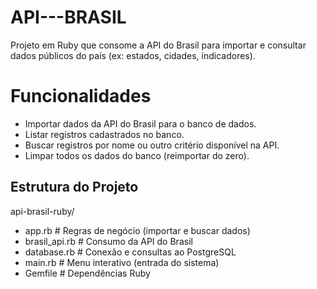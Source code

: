 # API---BRASIL

Projeto em Ruby que consome a API do Brasil para importar e consultar dados públicos do país (ex: estados, cidades, indicadores).

# Funcionalidades

- Importar dados da API do Brasil para o banco de dados.
- Listar registros cadastrados no banco.
- Buscar registros por nome ou outro critério disponível na API.
- Limpar todos os dados do banco (reimportar do zero).

## Estrutura do Projeto

api-brasil-ruby/
- app.rb # Regras de negócio (importar e buscar dados)
- brasil_api.rb # Consumo da API do Brasil
- database.rb # Conexão e consultas ao PostgreSQL
- main.rb # Menu interativo (entrada do sistema)
- Gemfile # Dependências Ruby
